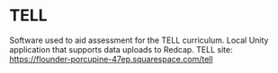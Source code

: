 # TELL
Software used to aid assessment for the TELL curriculum. Local Unity application that supports data uploads to Redcap. TELL site: https://flounder-porcupine-47ep.squarespace.com/tell
